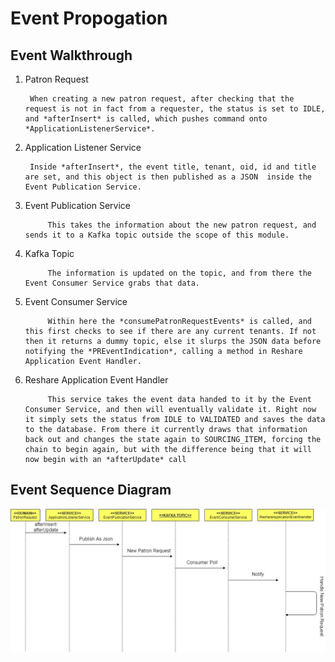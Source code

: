 # Event Propogation

## Event Walkthrough


1. Patron Request

		When creating a new patron request, after checking that the request is not in fact from a requester, the status is set to IDLE, and *afterInsert* is called, which pushes command onto *ApplicationListenerService*.
			
2. Application Listener Service

		Inside *afterInsert*, the event title, tenant, oid, id and title are set, and this object is then published as a JSON  inside the Event Publication Service.
			
3. Event Publication Service

			This takes the information about the new patron request, and sends it to a Kafka topic outside the scope of this module.
			
4. Kafka Topic

			The information is updated on the topic, and from there the Event Consumer Service grabs that data.
			
5. Event Consumer Service

			Within here the *consumePatronRequestEvents* is called, and this first checks to see if there are any current tenants. If not then it returns a dummy topic, else it slurps the JSON data before notifying the *PREventIndication*, calling a method in Reshare Application Event Handler.
					
6. Reshare Application Event Handler

			This service takes the event data handed to it by the Event Consumer Service, and then will eventually validate it. Right now it simply sets the status from IDLE to VALIDATED and saves the data to the database. From there it currently draws that information back out and changes the state again to SOURCING_ITEM, forcing the chain to begin again, but with the difference being that it will now begin with an *afterUpdate* call

## Event Sequence Diagram

![Sequence Diagram](sequencediag.jpg)
